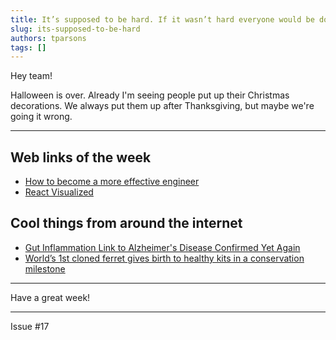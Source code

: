 ```yaml
---
title: It’s supposed to be hard. If it wasn’t hard everyone would be doing it. The hard is what makes it great - A League of Their Own
slug: its-supposed-to-be-hard
authors: tparsons
tags: []
---
```

Hey team!

Halloween is over. Already I'm seeing people put up their Christmas decorations. We always put them up after Thanksgiving, but maybe we're going it wrong.
<!-- truncate -->

---

## Web links of the week

- [How to become a more effective engineer](https://newsletter.pragmaticengineer.com/p/how-to-become-a-more-effective-engineer)
- [React Visualized](https://react.gg/visualized)

## Cool things from around the internet

- [Gut Inflammation Link to Alzheimer's Disease Confirmed Yet Again](https://www.sciencealert.com/gut-inflammation-link-to-alzheimers-disease-confirmed-yet-again)
- [World’s 1st cloned ferret gives birth to healthy kits in a conservation milestone](https://interestingengineering.com/science/worlds-first-cloned-ferret-gives-birth)

---

Have a great week!

---

Issue #17
